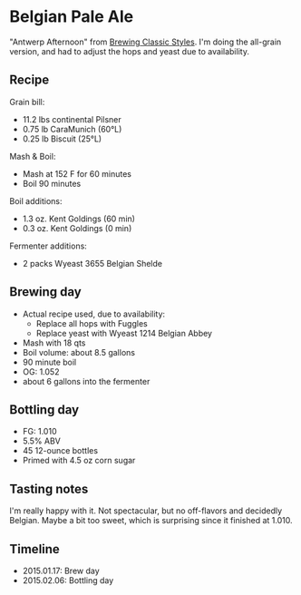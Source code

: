 # Belgian Pale Ale
"Antwerp Afternoon" from [Brewing Classic Styles](http://www.amazon.com/Brewing-Classic-Styles-Winning-Recipes-ebook/dp/B002C1AJX8). I'm doing the all-grain version, and had to adjust the hops and yeast due to availability.

## Recipe
Grain bill:
* 11.2 lbs continental Pilsner
* 0.75 lb CaraMunich (60°L)
* 0.25 lb Biscuit (25°L)

Mash & Boil:
* Mash at 152 F for 60 minutes
* Boil 90 minutes

Boil additions:
* 1.3 oz. Kent Goldings (60 min)
* 0.3 oz. Kent Goldings (0 min)

Fermenter additions:
* 2 packs Wyeast 3655 Belgian Shelde

## Brewing day
* Actual recipe used, due to availability:
  * Replace all hops with Fuggles
  * Replace yeast with Wyeast 1214 Belgian Abbey
* Mash with 18 qts
* Boil volume: about 8.5 gallons
* 90 minute boil
* OG: 1.052
* about 6 gallons into the fermenter

## Bottling day
* FG: 1.010
* 5.5% ABV
* 45 12-ounce bottles
* Primed with 4.5 oz corn sugar

## Tasting notes
I'm really happy with it. Not spectacular, but no off-flavors and decidedly Belgian. Maybe a bit too sweet, which is surprising since it finished at 1.010.

## Timeline
* 2015.01.17: Brew day
* 2015.02.06: Bottling day
